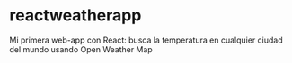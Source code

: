 # reactweatherapp
Mi primera web-app con React: busca la temperatura en cualquier ciudad del mundo usando Open Weather Map

